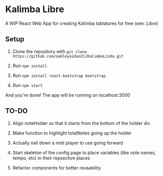 # Kalimba Libre

A WIP React Web App for creating Kalimba tablatures for free (see: _Libre_)

## Setup

1. Clone the repository with
   `git clone https://github.com/oakleyaidan21/KalimbaLinda.git`

2. Run `npm install`

3. Run `npm install react-bootstrap bootstrap`

4. Run `npm start`

And you're done! The app will be running on localhost:3000

## TO-DO

1. Align noteHolder so that it starts from the bottom of the holder div

2. Make function to highlight totalNotes going up the holder

3. Actually nail down a midi player to use going forward

4. Start skeleton of the config page to place variables (like note names, tempo, etc) in their repsective places

5. Refactor components for better reusability